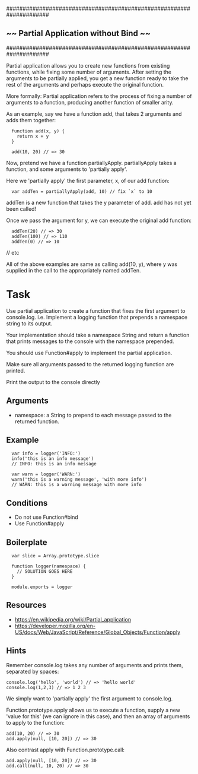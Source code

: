 #####################################################################
##            ~~  Partial Application without Bind  ~~             ##
#####################################################################

Partial application allows you to create new functions from existing functions, while fixing some number of arguments. After setting the arguments to be partially applied, you get a new function ready to take the rest of the arguments and perhaps execute the original function.

More formally: Partial application refers to the process of fixing a number of arguments to a function, producing another function of smaller arity.

As an example, say we have a function add, that takes 2 arguments and adds them together:

````
  function add(x, y) {
    return x + y
  }

  add(10, 20) // => 30
````
Now, pretend we have a function partiallyApply. partiallyApply takes a function, and some arguments to 'partially apply'.

Here we 'partially apply' the first parameter, x, of our add function:

````
  var addTen = partiallyApply(add, 10) // fix `x` to 10
````
addTen is a new function that takes the y parameter of add. add has not yet been called!

Once we pass the argument for y, we can execute the original add function:

````
  addTen(20) // => 30
  addTen(100) // => 110
  addTen(0) // => 10
````
// etc

All of the above examples are same as calling add(10, y), where y was supplied in the call to the appropriately named addTen.

# Task

Use partial application to create a function that fixes the first argument to console.log.  i.e. Implement a logging function that prepends a namespace string to its output.

Your implementation should take a namespace String and return a function that prints messages to the console with the namespace prepended.

You should use Function#apply to implement the partial application.

Make sure all arguments passed to the returned logging function are printed.

Print the output to the console directly

## Arguments

* namespace: a String to prepend to each message passed to the returned function.

## Example

````
  var info = logger('INFO:')
  info('this is an info message')
  // INFO: this is an info message

  var warn = logger('WARN:')
  warn('this is a warning message', 'with more info')
  // WARN: this is a warning message with more info
  ````
## Conditions

* Do not use Function#bind
* Use Function#apply

## Boilerplate

````
  var slice = Array.prototype.slice

  function logger(namespace) {
    // SOLUTION GOES HERE
  }

  module.exports = logger
````

## Resources

* https://en.wikipedia.org/wiki/Partial_application
* https://developer.mozilla.org/en-US/docs/Web/JavaScript/Reference/Global_Objects/Function/apply

## Hints

Remember console.log takes any number of arguments and prints them, separated by spaces:

````
console.log('hello', 'world') // => 'hello world'
console.log(1,2,3) // => 1 2 3
````
We simply want to 'partially apply' the first argument to console.log.

Function.prototype.apply allows us to execute a function, supply a new 'value for this' (we can ignore in this case), and then an array of arguments to apply to the function:

````
add(10, 20) // => 30
add.apply(null, [10, 20]) // => 30
````
Also contrast apply with Function.prototype.call:

````
add.apply(null, [10, 20]) // => 30
add.call(null, 10, 20) // => 30
````
